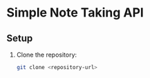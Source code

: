 # Simple Note Taking API

## Setup

1. Clone the repository:
   ```bash
   git clone <repository-url>
